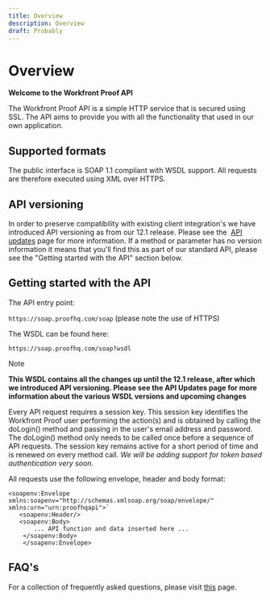 ```yaml
---
title: Overview
description: Overview
draft: Probably
---
```

# Overview

**Welcome to the Workfront Proof API**

The Workfront Proof API is a simple HTTP service that is secured using SSL. The API aims to provide you with all the functionality that used in our own application.

## Supported formats

The public interface is SOAP 1.1 compliant with WSDL support.&nbsp;All requests are therefore&nbsp;executed&nbsp;using XML over HTTPS.

## API versioning

In order to preserve compatibility with existing client&nbsp;integration's&nbsp;we have introduced API versioning as from our 12.1 release. Please see the&nbsp; [API updates](http://api.proofhq.com/new-updates) page for more information. If a method or parameter has no version information it means that you'll find this as part of our standard API, please see the "Getting started with the API" section below.

## Getting started with the API

The API entry point:

`https://soap.proofhq.com/soap` (please note the use of HTTPS)

The&nbsp;WSDL can be found here:

`https://soap.proofhq.com/soap?wsdl`

>[!NOTE]
>
>**This WSDL contains all the changes up until the 12.1 release, after which we introduced API versioning. Please see the API Updates page for more information about the various WSDL versions and upcoming changes**

Every API request requires a session key. This session key identifies the Workfront Proof user performing the action(s) and is obtained by calling the doLogin() method and passing in the user's email address and password. The doLogin() method only needs to be called once before a sequence of API requests. The session key remains active for a short period of time and is renewed on every method call.&nbsp;*We will be adding support for token based authentication very soon.*

All requests use the following envelope, header and body format:

<!--WRITER - check code -->

```
<soapenv:Envelope xmlns:soapenv="http://schemas.xmlsoap.org/soap/envelope/" xmlns:urn="urn:proofhqapi">`
   <soapenv:Header/>
   <soapenv:Body>
	   ... API function and data inserted here ...
	</soapenv:Body>
	</soapenv:Envelope>
```

## FAQ's

For a collection of frequently asked questions, please visit [this](http://api.proofhq.com/faqs) page.
